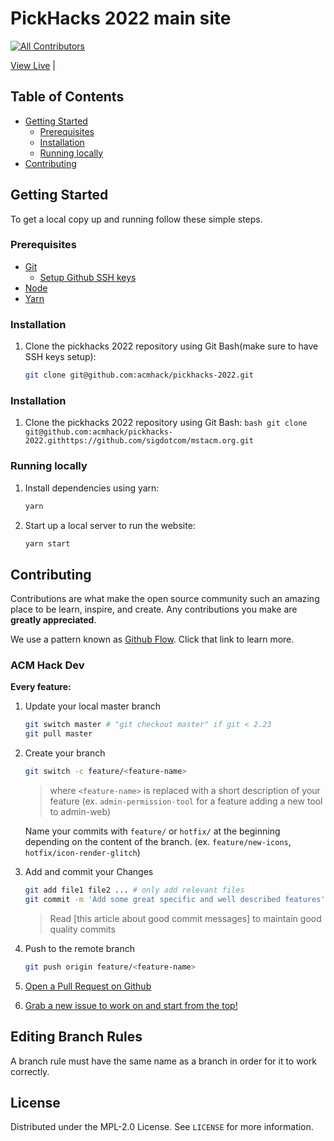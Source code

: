 # PickHacks 2022 main site

<!-- ALL-CONTRIBUTORS-BADGE:START - Do not remove or modify this section -->

[![All Contributors](https://img.shields.io/badge/all_contributors-7-orange.svg?style=flat-square)](#contributors-)

<!-- ALL-CONTRIBUTORS-BADGE:END -->
[View Live](https://pickhacks.io/) |

<!-- TABLE OF CONTENTS -->

## Table of Contents

- [Getting Started](#getting-started)
  - [Prerequisites](#prerequisites)
  - [Installation](#installation)
  - [Running locally](#running-locally)
- [Contributing](#contributing)

<!-- GETTING STARTED -->

## Getting Started

To get a local copy up and running follow these simple steps.

### Prerequisites

- [Git](https://git-scm.com/download/)
  - [Setup Github SSH keys](https://docs.github.com/en/authentication/connecting-to-github-with-ssh/generating-a-new-ssh-key-and-adding-it-to-the-ssh-agent)
- [Node](https://nodejs.org/en/)
- [Yarn](https://classic.yarnpkg.com/lang/en/docs/install/#windows-stable)

### Installation

1. Clone the pickhacks 2022 repository using Git Bash(make sure to have SSH keys setup):
   ```bash
   git clone git@github.com:acmhack/pickhacks-2022.git
   ```

### Installation

1. Clone the pickhacks 2022 repository using Git Bash:
   `bash git clone git@github.com:acmhack/pickhacks-2022.githttps://github.com/sigdotcom/mstacm.org.git `

### Running locally

1. Install dependencies using yarn:
   ```bash
   yarn
   ```
2. Start up a local server to run the website:
   ```bash
   yarn start
   ```
   <!-- CONTRIBUTING -->

## Contributing

Contributions are what make the open source community such an amazing place to
be learn, inspire, and create. Any contributions you make are **greatly
appreciated**.

We use a pattern known as [Github Flow](https://guides.github.com/introduction/flow/). Click that link to learn more.

### ACM Hack Dev

**Every feature:**

1. Update your local master branch
   ```bash
   git switch master # "git checkout master" if git < 2.23
   git pull master
   ```
2. Create your branch

   ```bash
   git switch -c feature/<feature-name>
   ```

   > where `<feature-name>` is replaced with a short description of
   > your feature (ex. `admin-permission-tool` for a feature adding a new tool to admin-web)

   Name your commits with `feature/` or `hotfix/` at the beginning depending on the content of the branch. (ex. `feature/new-icons`, `hotfix/icon-render-glitch`)

3. Add and commit your Changes
   ```bash
   git add file1 file2 ... # only add relevant files
   git commit -m 'Add some great specific and well described features' # After the "-m" goes the commit message
   ```
   > Read [this article about good commit messages] to maintain good quality commits
4. Push to the remote branch
   ```bash
   git push origin feature/<feature-name>
   ```
5. [Open a Pull Request on Github](https://github.com/acmhack/pickhacks-2022/pulls)
6. [Grab a new issue to work on and start from the top!](https://github.com/acmhack/pickhacks-2022/issues)

<!-- Branch Rules -->

## Editing Branch Rules

A branch rule must have the same name as a branch in order for it to work correctly.

<!-- LICENSE -->

## License

Distributed under the MPL-2.0 License. See `LICENSE` for more information.
